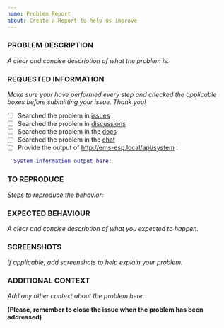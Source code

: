 ```yaml
---
name: Problem Report
about: Create a Report to help us improve
---
```


<!-- Thanks for reporting a problem for this project. READ THIS FIRST:

Please DO NOT OPEN AN ISSUE if your EMS-ESP version is not the latest from the dev branch, please update your device before submitting your issue. Your problem might already be solved. The latest precompiled binaries of EMS-ESP can be downloaded from https://github.com/emsesp/EMS-ESP32/releases/tag/latest

Please take a few minutes to complete the requested information below.

-->

### PROBLEM DESCRIPTION
_A clear and concise description of what the problem is._


### REQUESTED INFORMATION
_Make sure your have performed every step and checked the applicable boxes before submitting your issue. Thank you!_

- [ ] Searched the problem in [issues](https://github.com/emsesp/EMS-ESP32/issues)
- [ ] Searched the problem in [discussions](https://github.com/emsesp/EMS-ESP32/discussions)
- [ ] Searched the problem in the [docs](https://emsesp.github.io/docs/Troubleshooting/)
- [ ] Searched the problem in the [chat](https://discord.gg/3J3GgnzpyT)
- [ ] Provide the output of http://ems-esp.local/api/system :
```lua
  System information output here:


```

### TO REPRODUCE
_Steps to reproduce the behavior:_


### EXPECTED BEHAVIOUR
_A clear and concise description of what you expected to happen._


### SCREENSHOTS
_If applicable, add screenshots to help explain your problem._


### ADDITIONAL CONTEXT
_Add any other context about the problem here._


**(Please, remember to close the issue when the problem has been addressed)**

